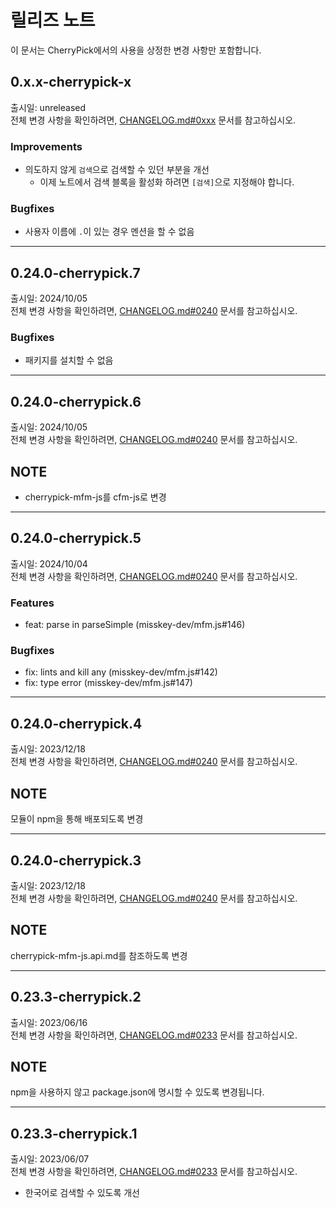 <!--
## 0.x.x-cherrypick-x
출시일: unreleased<br>
전체 변경 사항을 확인하려면, [CHANGELOG.md#0xxx](CHANGELOG.md#0xxx) 문서를 참고하십시오.

## NOTE

### Features

### Improvements

### Changes

### Bugfixes

---

-->

# 릴리즈 노트

이 문서는 CherryPick에서의 사용을 상정한 변경 사항만 포함합니다.

## 0.x.x-cherrypick-x
출시일: unreleased<br>
전체 변경 사항을 확인하려면, [CHANGELOG.md#0xxx](CHANGELOG.md#0xxx) 문서를 참고하십시오.

### Improvements
- 의도하지 않게 `검색`으로 검색할 수 있던 부분을 개선
  - 이제 노트에서 검색 블록을 활성화 하려면 `[검색]`으로 지정해야 합니다.

### Bugfixes
- 사용자 이름에 `.`이 있는 경우 멘션을 할 수 없음

---

## 0.24.0-cherrypick.7
출시일: 2024/10/05<br>
전체 변경 사항을 확인하려면, [CHANGELOG.md#0240](CHANGELOG.md#0240) 문서를 참고하십시오.

### Bugfixes
- 패키지를 설치할 수 없음

---

## 0.24.0-cherrypick.6
출시일: 2024/10/05<br>
전체 변경 사항을 확인하려면, [CHANGELOG.md#0240](CHANGELOG.md#0240) 문서를 참고하십시오.

## NOTE
- cherrypick-mfm-js를 cfm-js로 변경

---

## 0.24.0-cherrypick.5
출시일: 2024/10/04<br>
전체 변경 사항을 확인하려면, [CHANGELOG.md#0240](CHANGELOG.md#0240) 문서를 참고하십시오.

### Features
- feat: parse <plain> in parseSimple (misskey-dev/mfm.js#146)

### Bugfixes
- fix: lints and kill any (misskey-dev/mfm.js#142)
- fix: type error (misskey-dev/mfm.js#147)

---

## 0.24.0-cherrypick.4
출시일: 2023/12/18<br>
전체 변경 사항을 확인하려면, [CHANGELOG.md#0240](CHANGELOG.md#0240) 문서를 참고하십시오.

## NOTE
모듈이 npm을 통해 배포되도록 변경

---

## 0.24.0-cherrypick.3
출시일: 2023/12/18<br>
전체 변경 사항을 확인하려면, [CHANGELOG.md#0240](CHANGELOG.md#0240) 문서를 참고하십시오.

## NOTE
cherrypick-mfm-js.api.md를 참조하도록 변경

---

## 0.23.3-cherrypick.2
출시일: 2023/06/16<br>
전체 변경 사항을 확인하려면, [CHANGELOG.md#0233](CHANGELOG.md#0233) 문서를 참고하십시오.

## NOTE
npm을 사용하지 않고 package.json에 명시할 수 있도록 변경됩니다.

---

## 0.23.3-cherrypick.1
출시일: 2023/06/07<br>
전체 변경 사항을 확인하려면, [CHANGELOG.md#0233](CHANGELOG.md#0233) 문서를 참고하십시오.

- 한국어로 검색할 수 있도록 개선
